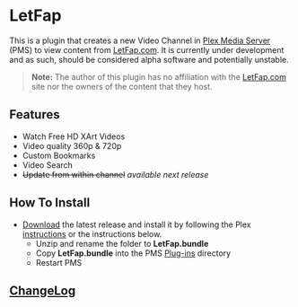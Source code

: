 LetFap
======

This is a plugin that creates a new Video Channel in [Plex Media Server](https://plex.tv/) (PMS) to view content from [LetFap.com](http://letfap.com/). It is currently under development and as such, should be considered alpha software and potentially unstable.

> **Note:** The author of this plugin has no affiliation with the [LetFap.com](http://letfap.com/) site nor the owners of the content that they host.

## Features

- Watch Free HD XArt Videos
- Video quality 360p & 720p
- Custom Bookmarks
- Video Search
- ~~Update from within channel~~ _available next release_

## How To Install

- [Download](http://github.com/Nosinden/LetFap.bundle/releases) the latest release and install it by following the Plex [instructions](https://support.plex.tv/hc/en-us/articles/201187656-How-do-I-manually-install-a-channel-) or the instructions below.
  - Unzip and rename the folder to **LetFap.bundle**
  - Copy **LetFap.bundle** into the PMS [Plug-ins](https://support.plex.tv/hc/en-us/articles/201106098-How-do-I-find-the-Plug-Ins-folder-) directory
  - Restart PMS

## [ChangeLog](Changelog.md#changelog)
